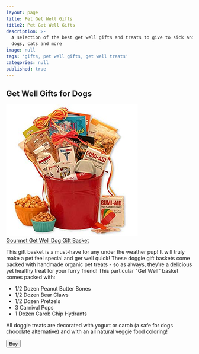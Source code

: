 ```yaml
---
layout: page
title: Pet Get Well Gifts
title2: Pet Get Well Gifts
description: >-
  A selection of the best get well gifts and treats to give to sick and unwell
  dogs, cats and more
image: null
tags: 'gifts, pet well gifts, get well treats'
categories: null
published: true
---
```

<p></p>

<h2>Get Well Gifts for Dogs</h2>

<div class="product-cta-box"><a href=""><img src="/img/man-meds-get-well-gift-basket.jpeg" alt="" /></a>
<div class="product-cta-heading">
<a href="">Gourmet Get Well Dog Gift Basket</a>

<p>This gift basket is a must-have for any under the weather pup! It will truly make a pet feel special and ger well quick! These doggie gift baskets come packed with handmade organic pet treats - so as always, they're a delicious yet healthy treat for your furry friend! This particular "Get Well" basket comes packed with:</p> 
<ul>
<li>1/2 Dozen Peanut Butter Bones</li>
<li>1/2 Dozen Bear Claws</li>
<li>1/2 Dozen Pretzels</li>
<li>3 Carnival Pops</li>
<li>1 Dozen Carob Chip Hydrants</li>
</ul>
  
<p>All doggie treats are decorated with yogurt or carob (a safe for dogs chocolate alternative) and with an all natural veggie food coloring!
</p>
  
<div class="product-cta-button-centre"><a href=""><button type="button" class="product-cta-button">Buy</button></a>
</div>
</div>
